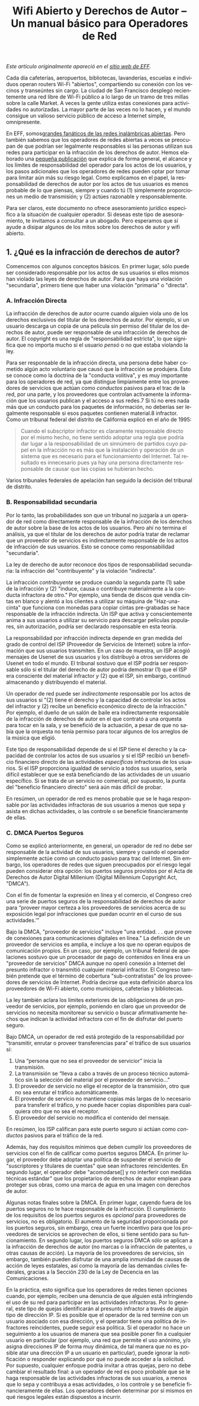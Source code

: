 ﻿---
layout: blog
title: Wifi Abierto y Derechos de Autor – Un manual básico para Operadores de Red
categories: [copyright, legal, community engagement, guest post, privacy]
created: 2014-05-27
changed: 2014-05-27
teaser_image: posts/052714-open-wireless-eff.jpg
post_author: Electronic Frontier Foundation
lang: es
---
*Este artículo originalmente apareció en el <a target="_blank" href="https://www.eff.org/files/2014/05/23/copyright.wifi_.primer.pdf">sitio web de EFF</a>.*

Cada día cafeterías, aeropuertos, bibliotecas, lavanderías, escuelas e individuos operan routers Wi-Fi "abiertos", compartiendo su conexión con los vecinos y transeúntes sin cargo. <!--more-->La ciudad de San Francisco desplegó recientemente una red libre de Wi-Fi público a lo largo de un tramo de tres millas sobre la calle Market. A veces la gente utiliza estas conexiones para actividades no autorizadas. La mayor parte de las veces no lo hacen, y el mundo consigue un valioso servicio público de acceso a Internet simple, omnipresente.

En EFF, somos<a href="https://openwireless.org/">grandes fanáticos de las redes inalámbricas abiertas</a>. Pero también sabemos que los operadores de redes abiertas a veces se preocupan de que podrían ser legalmente responsables si las personas utilizan sus redes para participar en la infracción de los derechos de autor. Hemos elaborado una <a href="https://www.eff.org/files/2014/05/23/copyright.wifi_.primer.pdf">pequeña publicación</a> que explica de forma general, el alcance y los límites de responsabilidad del operador para los actos de los usuarios, y los pasos adicionales que los operadores de redes pueden optar por tomar para limitar aún más su riesgo legal. Como explicamos en el papel, la responsabilidad de derechos de autor por los actos de tus usuarios es menos probable de lo que piensas, siempre y cuando tú (1) simplemente proporciones un medio de transmisión; y (2) actúes razonable y responsablemente.

Para ser claros, este documento no ofrece asesoramiento jurídico específico a la situación de cualquier operador. Si deseas este tipo de asesoramiento, te invitamos a consultar a un abogado. Pero esperamos que sí ayude a disipar algunos de los mitos sobre los derechos de autor y wifi abierto.

## 1. ¿Qué es la infracción de derechos de autor? ##

Comencemos con algunos conceptos básicos. En primer lugar, sólo puede ser considerado responsable por los actos de sus usuarios si ellos mismos han violado las leyes de derechos de autor. Para que haya una violación "secundaria", primero tiene que haber una violación "primaria" o "directa".

### A. Infracción Directa ###

La infracción de derechos de autor ocurre cuando alguien viola uno de los derechos exclusivos del titular de los derechos de autor. Por ejemplo, si un usuario descarga un copia de una película sin permiso del titular de los derechos de autor, puede ser responsable de una infracción de derechos de autor. El copyright es una regla de "responsabilidad estricta", lo que significa que no importa mucho si el usuario *pensó* o no que estaba violando la ley.

Para ser responsable de la infracción directa, una persona debe haber cometido algún acto voluntario que causó que la infracción se produjera. Esto se conoce como la doctrina de la "conducta volitiva", y es muy importante para los operadores de red, ya que distingue limpiamente entre los proveedores de servicios que actúan como *conductos* pasivos para el trac de la red, por una parte, y los proveedores que controlan activamente la información que los usuarios publican y el acceso a sus redes.7 Si tú no eres nada más que un conducto para los paquetes de información, no deberías ser legalmente responsable si esos paquetes contienen material.8 infractor. Como un tribunal federal del distrito de California explicó en el año de 1995: 

> Cuando el subscriptor infractor es claramente responsable directo por el mismo hecho, no tiene sentido adoptar una regla que podría dar lugar a la responsabilidad de un sinnúmero de partidos cuyo papel en la infracción no es más que la instalación y operación de un sistema que es necesario para el funcionamiento del Internet. Tal resultado es innecesario pues ya hay una persona directamente responsable de causar que las copias se hubieran hecho.

Varios tribunales federales de apelación han seguido la decisión del tribunal de distrito.

### B. Responsabilidad secundaria ###

Por lo tanto, las probabilidades son que un tribunal no juzgaría a un operador de red como directamente responsable de la infracción de los derechos de autor sobre la base de los actos de los usuarios. Pero ahí no termina el análisis, ya que el titular de los derechos de autor podría tratar de reclamar que un proveedor de servicios es indirectamente responsable de los actos de infracción de sus usuarios. Esto se conoce como responsabilidad "secundaria".

La ley de derecho de autor reconoce dos tipos de responsabilidad secundaria: la infracción del "contribuyente" y la violación "indirecta".

La infracción *contribuyente* se produce cuando la segunda parte (1) sabe de la infracción y (2) "induce, causa o contribuye materialmente a la conducta infractora de otro." Por ejemplo, una tienda de discos que vendía cintas en blanco y alentó a los clientes a utilizar su máquina de "Haz-una-cinta" que funciona con monedas para copiar cintas pre-grabadas se hace responsable de la infracción indirecta. Un ISP que activa y conscientemente anima a sus usuarios a utilizar su servicio para descargar películas populares, sin autorización, podría ser declarado responsable en esta teoría.

La responsabilidad por infracción indirecta depende en gran medida del grado de control del ISP (Proveedor de Servicios de Internet) sobre la información que sus usuarios transmiten. En un caso de muestra, un ISP acogió mensajes de Usenet de sus usuarios y los distribuyó a otros servidores de Usenet en todo el mundo. El tribunal sostuvo que el ISP podría ser responsable sólo si el titular del derecho de autor podría demostrar (1) que el ISP era consciente del material infractor *y* (2) que el ISP, sin embargo, continuó almacenando y distribuyendo el material.

Un operador de red puede ser *indirectamente* responsable por los actos de sus usuarios si "(2) tiene el derecho y la capacidad de controlar los actos del infractor y (2) recibe un beneficio económico directo de la infracción." Por ejemplo, el dueño de un salón de baile era indirectamente responsable de la infracción de derechos de autor en el que contrató a una orquesta para tocar en la sala, y se benefició de la actuación, a pesar de que no sabía que la orquesta no tenía permiso para tocar algunos de los arreglos de la música que eligió.

Este tipo de responsabilidad depende de si el ISP tiene el derecho y la capacidad de controlar los actos de sus usuarios y si el ISP recibió un beneficio financiero directo de las actividades *específicas* infractoras de los usuarios. Si el ISP proporciona igualdad de servicio a todos sus usuarios, sería difícil establecer que se está beneficiando de las actividades de un usuario específico. Si se trata de un servicio no comercial, por supuesto, la punta del "beneficio financiero directo" será aún más difícil de probar.

En resúmen, un operador de red es menos probable que se le haga responsable por las actividades infractoras de sus usuarios a menos que sepa y asista en dichas actividades, o las controle o se beneficie financieramente de ellas.

### C. DMCA Puertos Seguros ###

Como se explicó anteriormente, en general, un operador de red no debe ser responsable de la actividad de sus usuarios, siempre y cuando el operador simplemente actúe como un conducto pasivo para trac del Internet. Sin embargo, los operadores de redes que siguen preocupados por el riesgo legal pueden considerar otra opción: los puertos seguros provistos por el Acta de Derechos de Autor Digital Millenium (Digital Millennium Copyright Act, "DMCA"). 

Con el fin de fomentar la expresión en línea y el comercio, el Congreso creó una serie de puertos seguros de la responsabilidad de derechos de autor para “proveer mayor certeza a los proveedores de servicios acerca de su exposición legal por infracciones que puedan ocurrir en el curso de sus actividades.’”

Bajo la DMCA, "proveedor de servicios" incluye "una entidad. . . que provee de conexiones para comunicaciones digitales en línea." La definición de un proveedor de servicios es amplia, e incluye a los que no operan equipos de comunicación propios. En un caso, por ejemplo, un tribunal federal de apelaciones sostuvo que un procesador de pago de contenidos en línea era un "proveedor de servicios" DMCA aunque no operó conexión a Internet del presunto infractor o transmitió cualquier material infractor. El Congreso también pretende que el término dé cobertura "sub-contratistas" de los proveedores de servicios de Internet. Podría decirse que esta definición abarca los proveedores de Wi-Fi abierto, como municipios, cafeterías y bibliotecas.


La ley también aclara los límites exteriores de las obligaciones de un proveedor de servicios, por ejemplo, poniendo en claro que un proveedor de servicios no necesita monitorear su servicio o buscar afirmativamente hechos que indican la actividad infractora con el fin de disfrutar del puerto seguro. 

Bajo DMCA, un operador de red está protegido de la responsabilidad por “transmitir, enrutar o proveer transferencias para” el tráfico de sus usuarios si:

1. Una “persona que no sea el proveedor de servicior” inicia la transmisión.
2. La transmisión se “lleva a cabo a través de un proceso técnico automático sin la selección del material por el proveedor de servicio...”
3. El proveedor de servicio no elige el receptor de la transmisión, otro que no sea   enrutar el tráfico automáticamente.
4. El proveedor de servicio no mantiene copias más largas de lo necesario para transferir el tráfico, y no puede hacer copias disponibles para cualquiera otro que no sea el receptor.
5. El proveedor del servicio no modifica el contenido del mensaje.

En resúmen, los ISP califican para este puerto seguro si actúan como *conductos* pasivos para el tráfico de la red.

Además, hay dos requisitos mínimos que deben cumplir los proveedores de servicios con el fin de calificar como puertos seguros DMCA. En primer lugar, el proveedor debe adoptar una política de suspender el servicio de "suscriptores y titulares de cuentas" que sean infractores reincidentes. En segundo lugar, el operador debe "acomodarse[] y no interferir con medidas técnicas estándar" que los propietarios de derechos de autor emplean para proteger sus obras, como una marca de agua en una imagen con derechos de autor.

Algunas notas finales sobre la DMCA. En primer lugar, cayendo fuera de los puertos seguros no te hace responsable de la infracción. El cumplimiento de los requisitos de los puertos seguros es *opcional* para proveedores de servicios, no es obligatorio. El aumento de la seguridad proporcionada por los puertos seguros, sin embargo, crea un fuerte incentivo para que los proveedores de servicios se aprovechen de ellos, si tiene sentido para su funcionamiento. En segundo lugar, los puertos seguros DMCA sólo se aplican a la infracción de derechos de autor (no marcas o la infracción de patentes, u otras causas de acción). La mayoría de los proveedores de servicios, sin embargo, también pueden disfrutar de una amplia inmunidad de causas de acción de leyes estatales, así como la mayoría de las demandas civiles federales, gracias a la Sección 230 de la Ley de Decencia en las Comunicaciones.

En la práctica, esto significa que los operadores de redes tienen opciones cuando, por ejemplo, reciben una denuncia de que alguien está infringiendo el uso de su red para participar en las actividades infractoras. Por lo general, este tipo de quejas identificarán al presunto infractor a través de algún tipo de dirección IP. Si es posible que el operador de la red termine con un usuario asociado con esa dirección, y el operador tiene una política de infractores reincidentes, puede seguir esa política. Si el operador no hace un seguimiento a los usuarios de manera que sea posible poner fin a cualquier usuario en particular (por ejemplo, una red que permite el uso anónimo, y/o asigna direcciones IP de forma muy dinámica, de tal manera que no es posible atar una dirección IP a un usuario en particular), puede ignorar la notificación o responder explicando por qué no puede acceder a la solicitud. Por supuesto, cualquier enfoque podría invitar a otras quejas, pero no debe cambiar el resultado final: a un operador de red es poco probable que se le haga responsable de las actividades infractoras de sus usuarios, a menos que lo sepa y contribuya a esas actividades, o los controle y se beneficie financieramente de ellas. Los operadores deben determinar por sí mismos en qué riesgos legales están dispuestos a incurrir.


